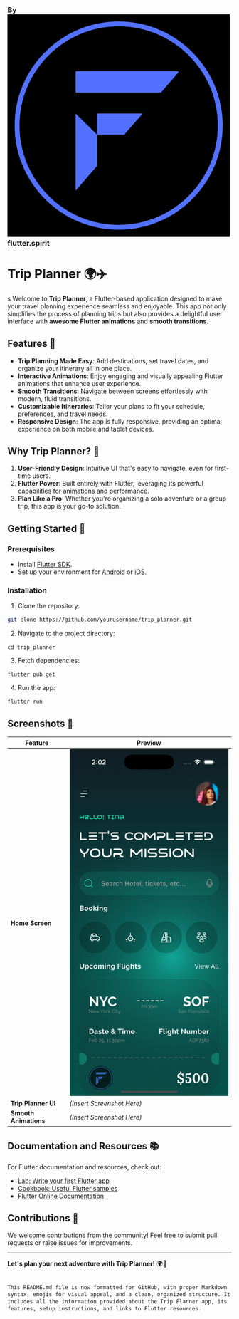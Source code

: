 
<!-- ```markdown -->

### By ![Logo](assets/icons/logo_light.png) flutter.spirit
# Trip Planner 🌍✈️
s
Welcome to **Trip Planner**, a Flutter-based application designed to make your travel planning experience seamless and enjoyable. This app not only simplifies the process of planning trips but also provides a delightful user interface with **awesome Flutter animations** and **smooth transitions**.

## Features 🚀

- **Trip Planning Made Easy**: Add destinations, set travel dates, and organize your itinerary all in one place.
- **Interactive Animations**: Enjoy engaging and visually appealing Flutter animations that enhance user experience.
- **Smooth Transitions**: Navigate between screens effortlessly with modern, fluid transitions.
- **Customizable Itineraries**: Tailor your plans to fit your schedule, preferences, and travel needs.
- **Responsive Design**: The app is fully responsive, providing an optimal experience on both mobile and tablet devices.

## Why Trip Planner? 🤔

1. **User-Friendly Design**: Intuitive UI that's easy to navigate, even for first-time users.
2. **Flutter Power**: Built entirely with Flutter, leveraging its powerful capabilities for animations and performance.
3. **Plan Like a Pro**: Whether you're organizing a solo adventure or a group trip, this app is your go-to solution.

## Getting Started 🏁

### Prerequisites

- Install [Flutter SDK](https://docs.flutter.dev/get-started/install).
- Set up your environment for [Android](https://developer.android.com/studio) or [iOS](https://developer.apple.com/xcode/).

### Installation

1. Clone the repository:

```bash
git clone https://github.com/yourusername/trip_planner.git
```

2. Navigate to the project directory:

```shellscript
cd trip_planner
```


3. Fetch dependencies:

```shellscript
flutter pub get
```


4. Run the app:

```shellscript
flutter run
```




## Screenshots 📸

| Feature | Preview
|-----|-----
| **Home Screen** | *![Home Screen](assets/images/home_screen.png)*
| **Trip Planner UI** | *(Insert Screenshot Here)*
| **Smooth Animations** | *(Insert Screenshot Here)*


## Documentation and Resources 📚

For Flutter documentation and resources, check out:

- [Lab: Write your first Flutter app](https://docs.flutter.dev/get-started/codelab)
- [Cookbook: Useful Flutter samples](https://docs.flutter.dev/cookbook)
- [Flutter Online Documentation](https://docs.flutter.dev/)


## Contributions 🤝

We welcome contributions from the community! Feel free to submit pull requests or raise issues for improvements.

---

**Let's plan your next adventure with Trip Planner!** 🌍🚀

```plaintext

This README.md file is now formatted for GitHub, with proper Markdown syntax, emojis for visual appeal, and a clean, organized structure. It includes all the information provided about the Trip Planner app, its features, setup instructions, and links to Flutter resources.
```